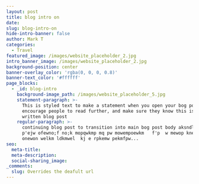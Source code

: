 ```yaml
---
layout: post
title: blog intro on
date:
slug: blog-intro-on
hide-intro-banner: false
author: Mark T
categories:
  - Travel
featured_image: /images/website_placeholder_2.jpg
intro_banner_image: /images/website_placeholder_2.jpg
background-position: center
banner-overlay_color: 'rgba(0, 0, 0, 0.8)'
banner-text_color: '#ffffff'
page_blocks:
  - _id: blog-intro
    background-image_path: /images/website_placeholder_5.jpg
    statement-paragraph: >-
      This is styled text to make a statement when you open your bog post to
      encourage people to read further, and make sure they know this is a
      written blog post
    regular-paragraph: >-
      continuing blog post to transition into main bog post body aksndl mlam
      p'ejw ofewno;f no;k mopqwkmp mq pw mowempoewkm   f'p  w mewop kneown
      onewon welkm ldkmwel  kj e rpkemw pekmfpw...
seo:
  meta-title:
  meta-description:
  social-sharing_image:
_comments:
  slug: Overrides the deafult url
---
```

